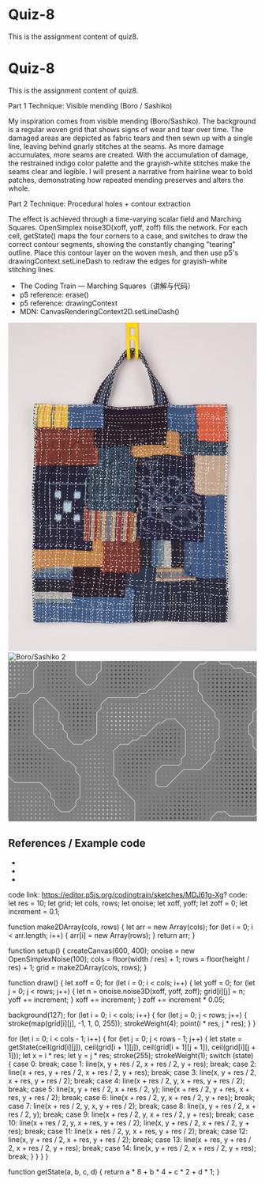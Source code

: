 # Quiz-8
This is the assignment content of quiz8.
# Quiz-8
This is the assignment content of quiz8.

Part 1
Technique: Visible mending (Boro / Sashiko)

My inspiration comes from visible mending (Boro/Sashiko). The background is a regular woven grid that shows signs of wear and tear over time. The damaged areas are depicted as fabric tears and then sewn up with a single line, leaving behind gnarly stitches at the seams. As more damage accumulates, more seams are created. With the accumulation of damage, the restrained indigo color palette and the grayish-white stitches make the seams clear and legible. I will present a narrative from hairline wear to bold patches, demonstrating how repeated mending preserves and alters the whole.

Part 2
Technique: Procedural holes + contour extraction

The effect is achieved through a time-varying scalar field and Marching Squares. OpenSimplex noise3D(xoff, yoff, zoff) fills the network. For each cell, getState() maps the four corners to a case, and switches to draw the correct contour segments, showing the constantly changing "tearing" outline. Place this contour layer on the woven mesh, and then use p5's drawingContext.setLineDash to redraw the edges for grayish-white stitching lines.
- The Coding Train — Marching Squares（讲解与代码）
- p5 reference: erase()
- p5 reference: drawingContext
- MDN: CanvasRenderingContext2D.setLineDash()


![Boro/Sashiko 1](boro1.jpg)
![Boro/Sashiko 2](boro2.jpg)
![Marching Squares demo](ms-demo.jpg)

## References / Example code
- <link to museum page>
- <link to Coding Train Marching Squares>
- <link to p5 erase() / drawingContext / MDN setLineDash()>


code link: https://editor.p5js.org/codingtrain/sketches/MDJ61g-Xg?
code:
let res = 10;
let grid;
let cols, rows;
let onoise;
let xoff, yoff;
let zoff = 0;
let increment = 0.1;

function make2DArray(cols, rows) {
  let arr = new Array(cols);
  for (let i = 0; i < arr.length; i++) {
    arr[i] = new Array(rows);
  }
  return arr;
}


function setup() {
  createCanvas(600, 400);
  onoise = new OpenSimplexNoise(100);
  cols = floor(width / res) + 1;
  rows = floor(height / res) + 1;
  grid = make2DArray(cols, rows);
}

function draw() {
  let xoff = 0;
  for (let i = 0; i < cols; i++) {
    let yoff = 0;
    for (let j = 0; j < rows; j++) {
      let n = onoise.noise3D(xoff, yoff, zoff);
      grid[i][j] = n;
      yoff += increment;
    }
    xoff += increment;
  }
  zoff += increment * 0.05;



  background(127);
  for (let i = 0; i < cols; i++) {
    for (let j = 0; j < rows; j++) {
      stroke(map(grid[i][j], -1, 1, 0, 255));
      strokeWeight(4);
      point(i * res, j * res);
    }
  }

  for (let i = 0; i < cols - 1; i++) {
    for (let j = 0; j < rows - 1; j++) {
      let state = getState(ceil(grid[i][j]),
        ceil(grid[i + 1][j]),
        ceil(grid[i + 1][j + 1]),
        ceil(grid[i][j + 1]));
      let x = i * res;
      let y = j * res;
      stroke(255);
      strokeWeight(1);
      switch (state) {
        case 0:
          break;
        case 1:
          line(x, y + res / 2, x + res / 2, y + res);
          break;
        case 2:
          line(x + res, y + res / 2, x + res / 2, y + res);
          break;
        case 3:
          line(x, y + res / 2, x + res, y + res / 2);
          break;
        case 4:
          line(x + res / 2, y, x + res, y + res / 2);
          break;
        case 5:
          line(x, y + res / 2, x + res / 2, y);
          line(x + res / 2, y + res, x + res, y + res / 2);
          break;
        case 6:
          line(x + res / 2, y, x + res / 2, y + res);
          break;
        case 7:
          line(x + res / 2, y, x, y + res / 2);
          break;
        case 8:
          line(x, y + res / 2, x + res / 2, y);
          break;
        case 9:
          line(x + res / 2, y, x + res / 2, y + res);
          break;
        case 10:
          line(x + res / 2, y, x + res, y + res / 2);
          line(x, y + res / 2, x + res / 2, y + res);
          break;
        case 11:
          line(x + res / 2, y, x + res, y + res / 2);
          break;
        case 12:
          line(x, y + res / 2, x + res, y + res / 2);
          break;
        case 13:
          line(x + res, y + res / 2, x + res / 2, y + res);
          break;
        case 14:
          line(x, y + res / 2, x + res / 2, y + res);
          break;
      }
    }
  }
}



function getState(a, b, c, d) {
  return a * 8 + b * 4 + c * 2 + d * 1;
}
